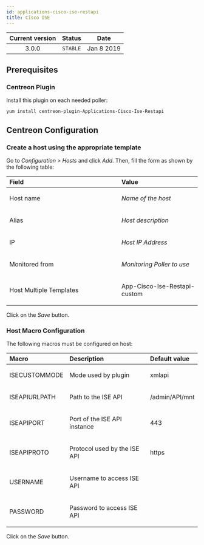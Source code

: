 ```yaml
---
id: applications-cisco-ise-restapi
title: Cisco ISE
---
```


| Current version | Status | Date |
| :-: | :-: | :-: |
| 3.0.0 | `STABLE` | Jan  8 2019 |

## Prerequisites
### Centreon Plugin
Install this plugin on each needed poller:

    yum install centreon-plugin-Applications-Cisco-Ise-Restapi

## Centreon Configuration
### Create a host using the appropriate template
Go to *Configuration &gt; Hosts* and click *Add*. Then, fill the form as
shown by the following table:

<table>
<colgroup>
<col width="58%" />
<col width="41%" />
</colgroup>
<thead>
<tr class="header">
<th align="left">Field</th>
<th align="left">Value</th>
</tr>
</thead>
<tbody>
<tr class="odd">
<td align="left"><p>Host name</p></td>
<td align="left"><p><em>Name of the host</em></p></td>
</tr>
<tr class="even">
<td align="left"><p>Alias</p></td>
<td align="left"><p><em>Host description</em></p></td>
</tr>
<tr class="odd">
<td align="left"><p>IP</p></td>
<td align="left"><p><em>Host IP Address</em></p></td>
</tr>
<tr class="even">
<td align="left"><p>Monitored from</p></td>
<td align="left"><p><em>Monitoring Poller to use</em></p></td>
</tr>
<tr class="odd">
<td align="left"><p>Host Multiple Templates</p></td>
<td align="left"><p>App-Cisco-Ise-Restapi-custom</p></td>
</tr>
</tbody>
</table>

Click on the *Save* button.

### Host Macro Configuration
The following macros must be configured on host:

<table>
<colgroup>
<col width="23%" />
<col width="53%" />
<col width="24%" />
</colgroup>
<thead>
<tr class="header">
<th align="left">Macro</th>
<th align="left">Description</th>
<th align="left">Default value</th>
</tr>
</thead>
<tbody>
<tr class="odd">
<td align="left"><p>ISECUSTOMMODE</p></td>
<td align="left"><p>Mode used by plugin</p></td>
<td align="left"><p>xmlapi</p></td>
</tr>
<tr class="even">
<td align="left"><p>ISEAPIURLPATH</p></td>
<td align="left"><p>Path to the ISE API</p></td>
<td align="left"><p>/admin/API/mnt</p></td>
</tr>
<tr class="odd">
<td align="left"><p>ISEAPIPORT</p></td>
<td align="left"><p>Port of the ISE API instance</p></td>
<td align="left"><p>443</p></td>
</tr>
<tr class="even">
<td align="left"><p>ISEAPIPROTO</p></td>
<td align="left"><p>Protocol used by the ISE API</p></td>
<td align="left"><p>https</p></td>
</tr>
<tr class="odd">
<td align="left"><p>USERNAME</p></td>
<td align="left"><p>Username to access ISE API</p></td>
<td align="left"><p></p></td>
</tr>
<tr class="even">
<td align="left"><p>PASSWORD</p></td>
<td align="left"><p>Password to access ISE API</p></td>
<td align="left"><p></p></td>
</tr>
</tbody>
</table>

Click on the *Save* button.

